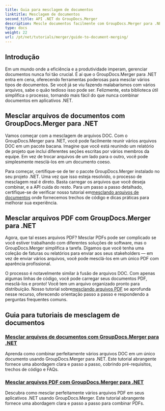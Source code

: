 ```yaml
---
title: Guia para mesclagem de documentos
linktitle: Mesclagem de documentos
second_title: API .NET do GroupDocs.Merger
description: Mescle documentos facilmente com GroupDocs.Merger para .NET. Explore tutoriais passo a passo sobre como mesclar arquivos DOC e PDF de forma eficaz.
type: docs
weight: 22
url: /pt/net/tutorials/merger/guide-to-document-merging/
---
```

## Introdução

Em um mundo onde a eficiência e a produtividade imperam, gerenciar documentos nunca foi tão crucial. É aí que o GroupDocs.Merger para .NET entra em cena, oferecendo ferramentas poderosas para mesclar vários tipos de documentos. Se você já se viu fazendo malabarismos com vários arquivos, sabe o quão tedioso isso pode ser. Felizmente, esta biblioteca útil simplifica o processo, tornando mais fácil do que nunca combinar documentos em aplicativos .NET.

## Mesclar arquivos de documentos com GroupDocs.Merger para .NET

Vamos começar com a mesclagem de arquivos DOC. Com o GroupDocs.Merger para .NET, você pode facilmente reunir vários arquivos DOC em um pacote bacana. Imagine que você está reunindo um relatório de projeto que inclui diferentes seções escritas por vários membros da equipe. Em vez de trocar arquivos de um lado para o outro, você pode simplesmente mesclá-los em um documento coeso. 

 Para começar, certifique-se de ter o pacote GroupDocs.Merger instalado no seu projeto .NET. Uma vez que isso esteja resolvido, o processo de mesclagem real é direto. Basta carregar os arquivos que você deseja combinar, e a API cuida do resto. Para um passo a passo detalhado, certifique-se de verificar nosso tutorial em[mesclando arquivos de documentos](./merge-document-files/) onde fornecemos trechos de código e dicas práticas para melhorar sua experiência.

## Mesclar arquivos PDF com GroupDocs.Merger para .NET

Agora, que tal esses arquivos PDF? Mesclar PDFs pode ser complicado se você estiver trabalhando com diferentes soluções de software, mas o GroupDocs.Merger simplifica a tarefa. Digamos que você tenha uma coleção de faturas ou relatórios para enviar aos seus stakeholders — em vez de enviar vários arquivos, você pode mesclá-los em um único PDF com aparência profissional.

 O processo é notavelmente similar à fusão de arquivos DOC. Com apenas algumas linhas de código, você pode carregar seus documentos PDF, mesclá-los e pronto! Você tem um arquivo organizado pronto para distribuição. Nosso tutorial sobre[mesclando arquivos PDF](./merge-pdf-files/) se aprofunda nesse recurso, oferecendo orientação passo a passo e respondendo a perguntas frequentes comuns.

## Guia para tutoriais de mesclagem de documentos
### [Mesclar arquivos de documentos com GroupDocs.Merger para .NET](./merge-document-files/)
Aprenda como combinar perfeitamente vários arquivos DOC em um único documento usando GroupDocs.Merger para .NET. Este tutorial abrangente fornece uma abordagem clara e passo a passo, cobrindo pré-requisitos, trechos de código e FAQs.
### [Mesclar arquivos PDF com GroupDocs.Merger para .NET](./merge-pdf-files/)
Descubra como mesclar perfeitamente vários arquivos PDF em seus aplicativos .NET usando GroupDocs.Merger. Este tutorial abrangente fornece uma abordagem clara e passo a passo para combinar PDFs.